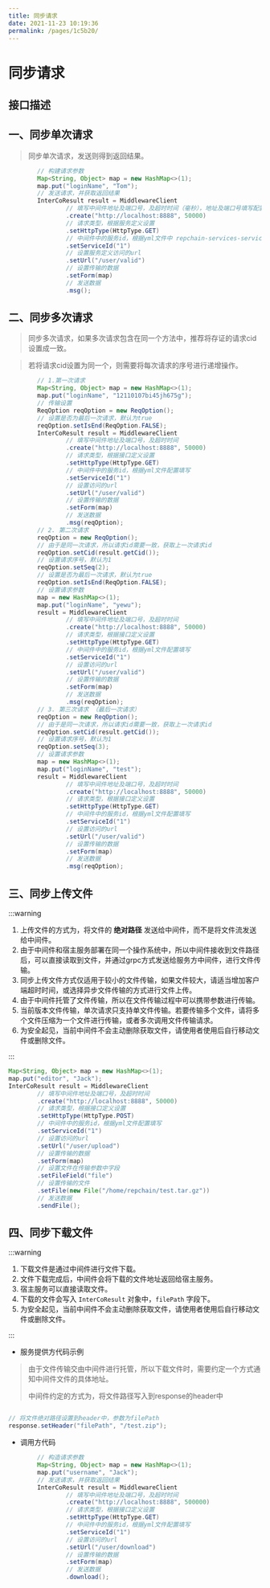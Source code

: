```yaml
---
title: 同步请求
date: 2021-11-23 10:19:36
permalink: /pages/1c5b20/
---
```


# 同步请求
## 接口描述

<ClientOnly><Swagger-SwaggerShow></Swagger-SwaggerShow></ClientOnly>


## 一、同步单次请求

> 同步单次请求，发送则得到返回结果。


```java
        // 构建请求参数
        Map<String, Object> map = new HashMap<>(1);
        map.put("loginName", "Tom");
        // 发送请求，并获取返回结果
        InterCoResult result = MiddlewareClient
                // 填写中间件地址及端口号，及超时时间（毫秒），地址及端口号填写配置文件中 middleware-recServer 下的配置
                .create("http://localhost:8888", 50000)
                // 请求类型，根据服务定义设置
                .setHttpType(HttpType.GET)
                // 中间件中的服务id，根据yml文件中 repchain-services-serviceId 配置填写，决定请求哪个服务
                .setServiceId("1")
                // 设置服务定义访问的url
                .setUrl("/user/valid")
                // 设置传输的数据
                .setForm(map)
                // 发送数据
                .msg();
```

## 二、同步多次请求

> 同步多次请求，如果多次请求包含在同一个方法中，推荐将存证的请求cid设置成一致。

> 若将请求cid设置为同一个，则需要将每次请求的序号进行递增操作。

```java
        // 1.第一次请求
        Map<String, Object> map = new HashMap<>(1);
        map.put("loginName", "12110107bi45jh675g");
        // 传输设置
        ReqOption reqOption = new ReqOption();
        // 设置是否为最后一次请求，默认为true
        reqOption.setIsEnd(ReqOption.FALSE);
        InterCoResult result = MiddlewareClient
                // 填写中间件地址及端口号，及超时时间
                .create("http://localhost:8888", 50000)
                // 请求类型，根据接口定义设置
                .setHttpType(HttpType.GET)
                // 中间件中的服务id，根据yml文件配置填写
                .setServiceId("1")
                // 设置访问的url
                .setUrl("/user/valid")
                // 设置传输的数据
                .setForm(map)
                // 发送数据
                .msg(reqOption);
        // 2. 第二次请求
        reqOption = new ReqOption();
        // 由于是同一次请求，所以请求id需要一致，获取上一次请求id
        reqOption.setCid(result.getCid());
        // 设置请求序号，默认为1
        reqOption.setSeq(2);
        // 设置是否为最后一次请求，默认为true
        reqOption.setIsEnd(ReqOption.FALSE);
        // 设置请求参数
        map = new HashMap<>(1);
        map.put("loginName", "yewu");
        result = MiddlewareClient
                // 填写中间件地址及端口号，及超时时间
                .create("http://localhost:8888", 50000)
                // 请求类型，根据接口定义设置
                .setHttpType(HttpType.GET)
                // 中间件中的服务id，根据yml文件配置填写
                .setServiceId("1")
                // 设置访问的url
                .setUrl("/user/valid")
                // 设置传输的数据
                .setForm(map)
                // 发送数据
                .msg(reqOption);
        // 3. 第三次请求 （最后一次请求）
        reqOption = new ReqOption();
        // 由于是同一次请求，所以请求id需要一致，获取上一次请求id
        reqOption.setCid(result.getCid());
        // 设置请求序号，默认为1
        reqOption.setSeq(3);
        // 设置请求参数
        map = new HashMap<>(1);
        map.put("loginName", "test");
        result = MiddlewareClient
                // 填写中间件地址及端口号，及超时时间
                .create("http://localhost:8888", 50000)
                // 请求类型，根据接口定义设置
                .setHttpType(HttpType.GET)
                // 中间件中的服务id，根据yml文件配置填写
                .setServiceId("1")
                // 设置访问的url
                .setUrl("/user/valid")
                // 设置传输的数据
                .setForm(map)
                // 发送数据
                .msg(reqOption);

```
## 三、同步上传文件

:::warning

1. 上传文件的方式为，将文件的 **绝对路径** 发送给中间件，而不是将文件流发送给中间件。
2. 由于中间件和宿主服务部署在同一个操作系统中，所以中间件接收到文件路径后，可以直接读取到文件，并通过grpc方式发送给服务方中间件，进行文件传输。
3. 同步上传文件方式仅适用于较小的文件传输，如果文件较大，请适当增加客户端超时时间，或选择异步文件传输的方式进行文件上传。
4. 由于中间件托管了文件传输，所以在文件传输过程中可以携带参数进行传输。
5. 当前版本文件传输，单次请求只支持单文件传输。若要传输多个文件，请将多个文件压缩为一个文件进行传输，或者多次调用文件传输请求。
6. 为安全起见，当前中间件不会主动删除获取文件，请使用者使用后自行移动文件或删除文件。

:::

```java
Map<String, Object> map = new HashMap<>(1);
map.put("editor", "Jack");
InterCoResult result = MiddlewareClient
        // 填写中间件地址及端口号，及超时时间
        .create("http://localhost:8888", 50000)
        // 请求类型，根据接口定义设置
        .setHttpType(HttpType.POST)
        // 中间件中的服务id，根据yml文件配置填写
        .setServiceId("1")
        // 设置访问的url
        .setUrl("/user/upload")
        // 设置传输的数据
        .setForm(map)
        // 设置文件在传输参数中字段
        .setFileField("file")
        // 设置传输的文件
        .setFile(new File("/home/repchain/test.tar.gz"))
        // 发送数据
        .sendFile();
```

## 四、同步下载文件

:::warning

1. 下载文件是通过中间件进行文件下载。
2. 文件下载完成后，中间件会将下载的文件地址返回给宿主服务。
3. 宿主服务可以直接读取文件。
4. 下载的文件会写入 `InterCoResult` 对象中，`filePath` 字段下。
5. 为安全起见，当前中间件不会主动删除获取文件，请使用者使用后自行移动文件或删除文件。

:::

* 服务提供方代码示例

> 由于文件传输交由中间件进行托管，所以下载文件时，需要约定一个方式通知中间件文件的具体地址。
> 
> 中间件约定的方式为，将文件路径写入到response的header中
> 

```java

// 将文件绝对路径设置到header中，参数为filePath
response.setHeader("filePath", "/test.zip");

```

* 调用方代码

```java
        // 构造请求参数
        Map<String, Object> map = new HashMap<>(1);
        map.put("username", "Jack");
        // 发送请求，并获取返回结果
        InterCoResult result = MiddlewareClient
                // 填写中间件地址及端口号，及超时时间
                .create("http://localhost:8888", 500000)
                // 请求类型，根据接口定义设置
                .setHttpType(HttpType.GET)
                // 中间件中的服务id，根据yml文件配置填写
                .setServiceId("1")
                // 设置访问的url
                .setUrl("/user/download")
                // 设置传输的数据
                .setForm(map)
                // 发送数据
                .download();
```
